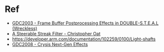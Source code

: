 
# Ref

- [GDC2003 - Frame Buffer Postprocessing Effects in DOUBLE-S.T.E.A.L (Wreckless)](www.daionet.gr.jp/~masa/archives/GDC2003_DSTEAL.ppt)
- [A Steerable Streak Filter - Christopher Oat](www.chrisoat.com/papers/Oat-SteerableStreakFilter.pdf)
- <https://developer.arm.com/documentation/102259/0100/Light-shafts>
- [GDC2008 - Crysis Next-Gen Effects](https://www.slideshare.net/TiagoAlexSousa/crysis-nextgen-effects-gdc-2008)
